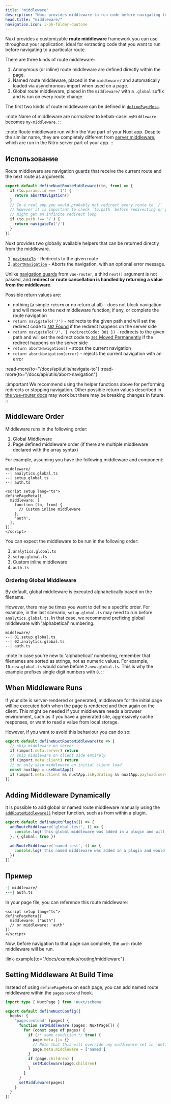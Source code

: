 ```yaml
---
title: "middleware"
description: "Nuxt provides middleware to run code before navigating to a particular route."
head.title: "middleware/"
navigation.icon: i-ph-folder-duotone
---
```


Nuxt provides a customizable **route middleware** framework you can use throughout your application, ideal for extracting code that you want to run before navigating to a particular route.

There are three kinds of route middleware:

1. Anonymous (or inline) route middleware are defined directly within the page.
2. Named route middleware, placed in the `middleware/` and automatically loaded via asynchronous import when used on a page.
3. Global route middleware, placed in the `middleware/` with a `.global` suffix and is run on every route change.

The first two kinds of route middleware can be defined in [`definePageMeta`](/docs/api/utils/define-page-meta).

::note
Name of middleware are normalized to kebab-case: `myMiddleware` becomes `my-middleware`.
::

::note
Route middleware run within the Vue part of your Nuxt app. Despite the similar name, they are completely different from [server middleware](/docs/guide/directory-structure/server#server-middleware), which are run in the Nitro server part of your app.
::

## Использование

Route middleware are navigation guards that receive the current route and the next route as arguments.

```ts twoslash [middleware/my-middleware.ts]
export default defineNuxtRouteMiddleware((to, from) => {
  if (to.params.id === '1') {
    return abortNavigation()
  }
  // In a real app you would probably not redirect every route to `/`
  // however it is important to check `to.path` before redirecting or you
  // might get an infinite redirect loop
  if (to.path !== '/') {
    return navigateTo('/')
  }
})
```

Nuxt provides two globally available helpers that can be returned directly from the middleware.

1. [`navigateTo`](/docs/api/utils/navigate-to) - Redirects to the given route
2. [`abortNavigation`](/docs/api/utils/abort-navigation) - Aborts the navigation, with an optional error message.

Unlike [navigation guards](https://router.vuejs.org/guide/advanced/navigation-guards.html#global-before-guards) from `vue-router`, a third `next()` argument is not passed, and **redirect or route cancellation is handled by returning a value from the middleware**.

Possible return values are:

* nothing (a simple `return` or no return at all) - does not block navigation and will move to the next middleware function, if any, or complete the route navigation
* `return navigateTo('/')` - redirects to the given path and will set the redirect code to [`302` Found](https://developer.mozilla.org/en-US/docs/Web/HTTP/Status/302) if the redirect happens on the server side
* `return navigateTo('/', { redirectCode: 301 })` - redirects to the given path and will set the redirect code to [`301` Moved Permanently](https://developer.mozilla.org/en-US/docs/Web/HTTP/Status/301) if the redirect happens on the server side
* `return abortNavigation()` - stops the current navigation
* `return abortNavigation(error)` - rejects the current navigation with an error

:read-more{to="/docs/api/utils/navigate-to"}
:read-more{to="/docs/api/utils/abort-navigation"}

::important
We recommend using the helper functions above for performing redirects or stopping navigation. Other possible return values described in [the vue-router docs](https://router.vuejs.org/guide/advanced/navigation-guards.html#global-before-guards) may work but there may be breaking changes in future.
::

## Middleware Order

Middleware runs in the following order:

1. Global Middleware
2. Page defined middleware order (if there are multiple middleware declared with the array syntax)

For example, assuming you have the following middleware and component:

```text [middleware/ directory]
middleware/
--| analytics.global.ts
--| setup.global.ts
--| auth.ts
```

```vue twoslash [pages/profile.vue]
<script setup lang="ts">
definePageMeta({
  middleware: [
    function (to, from) {
      // Custom inline middleware
    },
    'auth',
  ],
});
</script>
```

You can expect the middleware to be run in the following order:

1. `analytics.global.ts`
2. `setup.global.ts`
3. Custom inline middleware
4. `auth.ts`

### Ordering Global Middleware

By default, global middleware is executed alphabetically based on the filename.

However, there may be times you want to define a specific order. For example, in the last scenario, `setup.global.ts` may need to run before `analytics.global.ts`. In that case, we recommend prefixing global middleware with 'alphabetical' numbering.

```text [Directory structure]
middleware/
--| 01.setup.global.ts
--| 02.analytics.global.ts
--| auth.ts
```

::note
In case you're new to 'alphabetical' numbering, remember that filenames are sorted as strings, not as numeric values. For example, `10.new.global.ts` would come before `2.new.global.ts`. This is why the example prefixes single digit numbers with `0`.
::

## When Middleware Runs

If your site is server-rendered or generated, middleware for the initial page will be executed both when the page is rendered and then again on the client. This might be needed if your middleware needs a browser environment, such as if you have a generated site, aggressively cache responses, or want to read a value from local storage.

However, if you want to avoid this behaviour you can do so:

```ts twoslash [middleware/example.ts]
export default defineNuxtRouteMiddleware(to => {
  // skip middleware on server
  if (import.meta.server) return
  // skip middleware on client side entirely
  if (import.meta.client) return
  // or only skip middleware on initial client load
  const nuxtApp = useNuxtApp()
  if (import.meta.client && nuxtApp.isHydrating && nuxtApp.payload.serverRendered) return
})
```

## Adding Middleware Dynamically

It is possible to add global or named route middleware manually using the [`addRouteMiddleware()`](/docs/api/utils/add-route-middleware) helper function, such as from within a plugin.

```ts twoslash
export default defineNuxtPlugin(() => {
  addRouteMiddleware('global-test', () => {
    console.log('this global middleware was added in a plugin and will be run on every route change')
  }, { global: true })

  addRouteMiddleware('named-test', () => {
    console.log('this named middleware was added in a plugin and would override any existing middleware of the same name')
  })
})
```

## Пример

```bash [Directory Structure]
-| middleware/
---| auth.ts
```

In your page file, you can reference this route middleware:

```vue twoslash
<script setup lang="ts">
definePageMeta({
  middleware: ["auth"]
  // or middleware: 'auth'
})
</script>
```

Now, before navigation to that page can complete, the `auth` route middleware will be run.

:link-example{to="/docs/examples/routing/middleware"}

## Setting Middleware At Build Time

Instead of using `definePageMeta` on each page, you can add named route middleware within the `pages:extend` hook.

```ts twoslash [nuxt.config.ts]
import type { NuxtPage } from 'nuxt/schema'

export default defineNuxtConfig({
  hooks: {
    'pages:extend' (pages) {
      function setMiddleware (pages: NuxtPage[]) {
        for (const page of pages) {
          if (/* some condition */ true) {
            page.meta ||= {}
            // Note that this will override any middleware set in `definePageMeta` in the page
            page.meta.middleware = ['named']
          }
          if (page.children) {
            setMiddleware(page.children)
          }
        }
      }
      setMiddleware(pages)
    }
  }
})
```
